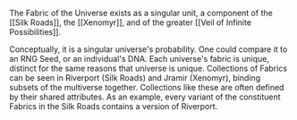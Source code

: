 The Fabric of the Universe exists as a singular unit, a component of the [[Silk Roads]], the [[Xenomyr]], and of the greater [[Veil of Infinite Possibilities]]. 

Conceptually, it is a singular universe's probability. One could compare it to an RNG Seed, or an individual's DNA. Each universe's fabric is unique, distinct for the same reasons that universe is unique.
Collections of Fabrics can be seen in Riverport (Silk Roads) and Jramir (Xenomyr), binding subsets of the multiverse together. Collections like these are often defined by their shared attributes. As an example, every variant of the constituent Fabrics in the Silk Roads contains a version of Riverport.
